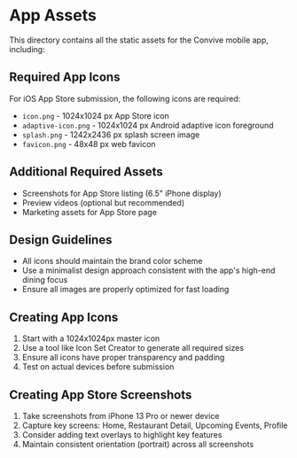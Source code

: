 # App Assets

This directory contains all the static assets for the Convive mobile app, including:

## Required App Icons

For iOS App Store submission, the following icons are required:

- `icon.png` - 1024x1024 px App Store icon
- `adaptive-icon.png` - 1024x1024 px Android adaptive icon foreground
- `splash.png` - 1242x2436 px splash screen image
- `favicon.png` - 48x48 px web favicon

## Additional Required Assets

- Screenshots for App Store listing (6.5" iPhone display)
- Preview videos (optional but recommended)
- Marketing assets for App Store page

## Design Guidelines

- All icons should maintain the brand color scheme
- Use a minimalist design approach consistent with the app's high-end dining focus
- Ensure all images are properly optimized for fast loading

## Creating App Icons

1. Start with a 1024x1024px master icon
2. Use a tool like Icon Set Creator to generate all required sizes
3. Ensure all icons have proper transparency and padding
4. Test on actual devices before submission

## Creating App Store Screenshots

1. Take screenshots from iPhone 13 Pro or newer device
2. Capture key screens: Home, Restaurant Detail, Upcoming Events, Profile
3. Consider adding text overlays to highlight key features
4. Maintain consistent orientation (portrait) across all screenshots
